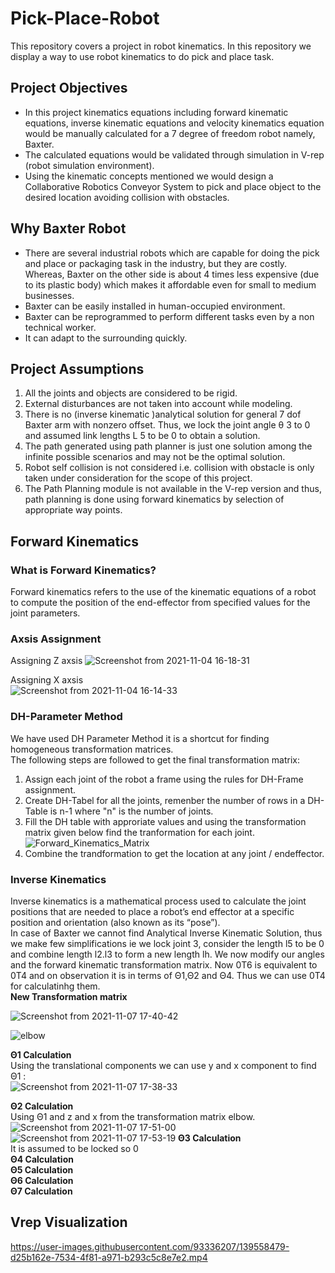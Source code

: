 # Pick-Place-Robot
This repository covers a project in robot kinematics. In this repository we display a way to use robot kinematics to do pick and place task.
## Project Objectives
- In this project kinematics equations including forward kinematic equations, inverse kinematic equations and
velocity kinematics equation would be manually calculated for a 7 degree of freedom robot namely, Baxter.
- The calculated equations would be validated through simulation in V-rep (robot simulation environment). 
- Using the kinematic concepts mentioned we would design a Collaborative Robotics Conveyor System to pick and place object to the desired location avoiding collision with obstacles.
## Why Baxter Robot
- There are several industrial robots which are capable for doing the pick and place or packaging task in the industry, but they are costly. Whereas, Baxter on the other side is about 4 times less expensive (due to its plastic body) which makes it affordable even for small to medium businesses.
- Baxter can be easily installed in human-occupied environment.
- Baxter can be reprogrammed to perform different tasks even by a non technical worker.
- It can adapt to the surrounding quickly.
## Project Assumptions
1. All the joints and objects are considered to be rigid.
2. External disturbances are not taken into account while modeling.
3. There is no (inverse kinematic )analytical solution for general 7 dof Baxter arm with
nonzero offset. Thus, we lock the joint angle θ 3 to 0 and assumed link lengths L 5 to
be 0 to obtain a solution.
4. The path generated using path planner is just one solution among the infinite possible scenarios and may not be the optimal solution.
5. Robot self collision is not considered i.e. collision with obstacle is only taken under
consideration for the scope of this project.
6. The Path Planning module is not available in the V-rep version and thus, path planning is done using forward kinematics by selection of appropriate way points.
## Forward Kinematics
### What is Forward Kinematics?
Forward kinematics refers to the use of the kinematic equations of a robot to compute the position of the end-effector from specified values for the joint parameters.
### Axsis Assignment
Assigning  Z axsis
![Screenshot from 2021-11-04 16-18-31](https://user-images.githubusercontent.com/93336207/140413715-f2085558-3850-488c-b1b3-62a08349a82a.png)


Assigning X axsis\
![Screenshot from 2021-11-04 16-14-33](https://user-images.githubusercontent.com/93336207/140413475-2ee7c825-7154-4502-99f9-3ff90a238075.png)
 

### DH-Parameter Method
We have used DH Parameter Method it is a shortcut for finding homogeneous transformation matrices.\
The following steps are followed to get the final transformation matrix:
1) Assign each joint of the robot a frame using the rules for DH-Frame assignment.
2) Create DH-Tabel for all the joints, remenber the number of rows in a DH-Table is n-1 where "n" is the number of joints.
3) Fill the DH table with approriate values and using the transformation matrix given below find the tranformation for each joint.
![Forward_Kinematics_Matrix](https://user-images.githubusercontent.com/93336207/140411698-d62b2776-b235-40ef-8f07-f6e34cef7eef.gif)
4) Combine the trandformation to get the location at any joint / endeffector.


### Inverse Kinematics
Inverse kinematics is a mathematical process used to calculate the joint positions that are needed to place a robot’s end effector at a specific position and orientation (also known as its “pose”).\
In case of Baxter we cannot find Analytical Inverse Kinematic Solution, thus we make few simplifications ie we lock joint 3, consider the length l5 to be 0 and combine length l2.l3 to form a new length lh.
We now modify our angles and the forward kinematic transformation matrix. Now 0T6 is equivalent to 0T4 and on observation it is in terms of &#920;1,&#920;2 and &#920;4. Thus we can use 0T4 for calculatinhg them.\
**New Transformation matrix**

![Screenshot from 2021-11-07 17-40-42](https://user-images.githubusercontent.com/93336207/140664540-2ba72e8a-51b1-4b7e-aeea-bf1c5affc7f1.png)

![elbow](https://user-images.githubusercontent.com/93336207/140664541-8f2a6dcd-e4da-4b07-9ebe-6b1cb9b96ad4.png)

**&#920;1 Calculation**\
Using the translational components we can use y and x component to find &#920;1 :\
![Screenshot from 2021-11-07 17-38-33](https://user-images.githubusercontent.com/93336207/140664475-d2954ab4-199c-4ca6-91ff-4b918b7c2d79.png)

**&#920;2 Calculation**\
Using  &#920;1 and z and x from the transformation matrix elbow.
![Screenshot from 2021-11-07 17-51-00](https://user-images.githubusercontent.com/93336207/140664868-aa876121-b26e-46cd-8349-3359d68588ae.png)
![Screenshot from 2021-11-07 17-53-19](https://user-images.githubusercontent.com/93336207/140664949-90db0bae-acb6-4b99-941a-e786d4ed906c.png)
**&#920;3 Calculation**\
It is assumed to be locked so 0\
**&#920;4 Calculation**\
**&#920;5 Calculation**\
**&#920;6 Calculation**\
**&#920;7 Calculation**
## Vrep Visualization
https://user-images.githubusercontent.com/93336207/139558479-d25b162e-7534-4f81-a971-b293c5c8e7e2.mp4

